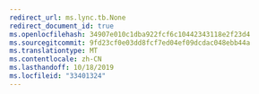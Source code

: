 ```yaml
---
redirect_url: ms.lync.tb.None
redirect_document_id: true
ms.openlocfilehash: 34907e010c1dba922fcf6c10442343118e2f23d4
ms.sourcegitcommit: 9fd23cf0e03dd8fcf7ed04ef09dcdac048ebb44a
ms.translationtype: MT
ms.contentlocale: zh-CN
ms.lasthandoff: 10/18/2019
ms.locfileid: "33401324"
---
```

